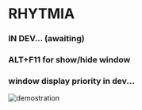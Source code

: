 # RHYTMIA

### IN DEV... (awaiting)

### ALT+F11 for show/hide window

### window display priority in dev...

![demostration](https://sun9-25.userapi.com/impg/_Or9jmpRLiaH8ogQ9MeP5RJ6WnOJDE6ORs2DmQ/05bItQh952I.jpg?size=1333x964&quality=96&sign=96a9a6bdda62055c087c28613a6e3868&type=album)
